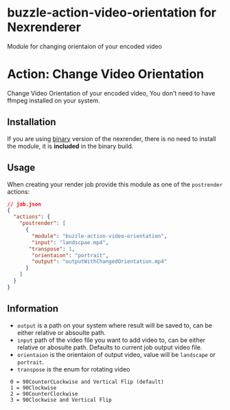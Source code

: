 # buzzle-action-video-orientation for Nexrenderer

Module for changing orientaion of your encoded video

# Action: Change Video Orientation

Change Video Orientation of your encoded video,
You don't need to have ffmpeg installed on your system.

## Installation

If you are using [binary](https://github.com/inlife/nexrender/releases) version of the nexrender,
there is no need to install the module, it is **included** in the binary build.

<!-- ```
npm i action-watermark -g
``` -->

## Usage

When creating your render job provide this module as one of the `postrender` actions:

```json
// job.json
{
  "actions": {
    "postrender": [
      {
        "module": "buzzle-action-video-orientation",
        "input": "landscpae.mp4",
       "transpose": 1,
        "orientaion": "portrait",
        "output": "outputWithChangedOrientation.mp4"
      }
    ]
  }
}
```

## Information

- `output` is a path on your system where result will be saved to, can be either relative or absoulte path.
- `input` path of the video file you want to add video to, can be either relative or abosulte path. Defaults to current job output video file.
- `orientaion` is the orientaion of output video, value will be `landscape` or `portrait`.
- `transpose` is the enum for rotating video  
```
 0 = 90CounterCLockwise and Vertical Flip (default)
 1 = 90Clockwise
 2 = 90CounterClockwise
 3 = 90Clockwise and Vertical Flip
```
